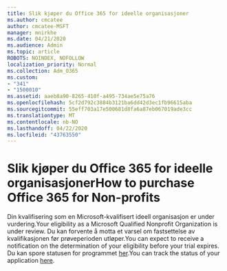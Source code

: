 ```yaml
---
title: Slik kjøper du Office 365 for ideelle organisasjoner
ms.author: cmcatee
author: cmcatee-MSFT
manager: mnirkhe
ms.date: 04/21/2020
ms.audience: Admin
ms.topic: article
ROBOTS: NOINDEX, NOFOLLOW
localization_priority: Normal
ms.collection: Adm_O365
ms.custom:
- "341"
- "1500010"
ms.assetid: aaeb8a90-8265-410f-a495-734ae5e75a76
ms.openlocfilehash: 5cf2d792c3884b3121ba6dd42d3ec1fb96615aba
ms.sourcegitcommit: 55eff703a17e500681d8fa6a87eb067019ade3cc
ms.translationtype: MT
ms.contentlocale: nb-NO
ms.lasthandoff: 04/22/2020
ms.locfileid: "43763550"
---
```

# <a name="how-to-purchase-office-365-for-non-profits"></a><span data-ttu-id="b9213-102">Slik kjøper du Office 365 for ideelle organisasjoner</span><span class="sxs-lookup"><span data-stu-id="b9213-102">How to purchase Office 365 for Non-profits</span></span>

<span data-ttu-id="b9213-103">Din kvalifisering som en Microsoft-kvalifisert ideell organisasjon er under vurdering.</span><span class="sxs-lookup"><span data-stu-id="b9213-103">Your eligibility as a Microsoft Qualified Nonprofit Organization is under review.</span></span> <span data-ttu-id="b9213-104">Du kan forvente å motta et varsel om fastsettelse av kvalifikasjonen før prøveperioden utløper.</span><span class="sxs-lookup"><span data-stu-id="b9213-104">You can expect to receive a notification on the determination of your eligibility before your trial expires.</span></span> <span data-ttu-id="b9213-105">Du kan spore statusen for programmet [her](https://eligibilityweb.azurewebsites.net/).</span><span class="sxs-lookup"><span data-stu-id="b9213-105">You can track the status of your application [here](https://eligibilityweb.azurewebsites.net/).</span></span>